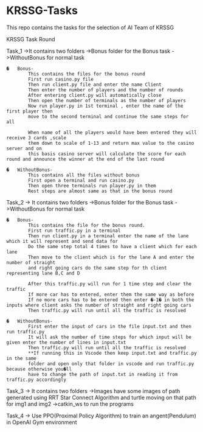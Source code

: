 # KRSSG-Tasks
This repo contains the tasks for the selection of AI Team of KRSSG

KRSSG Task Round

Task_1 ->It contains two folders
           ->Bonus folder for the Bonus task
		   ->WithoutBonus for normal task

	�	Bonus-
			This contains the files for the bonus round
			First run casino.py file
			Then run client.py file and enter the name Client
			Then enter the number of players and the number of rounds
			After entering client.py will automatically close
			Then open the number of terminals as the number of players
			Now run player.py in 1st terminal , enter the name of the first player then 
			move to the second terminal and continue the same steps for all
			
			When name of all the players would have been entered they will receive 3 cards ,scale
			them down to scale of 1-13 and return max value to the casino server and on 
			this basis casino server will calculate the score for each  round and announce the winner at the end of the last round

	�	WithoutBonus-
			This contains all the files without bonus
			First open a terminal and run casino.py
			Then open three terminals run player.py in them
			Rest steps are almost same as that in the bonus round


Task_2 -> It contains two folders
           ->Bonus folder for the Bonus task
		   ->WithoutBonus for normal task

	�	Bonus-
			This contains the file for the bonus round.
			First run traffic.py in a terminal 
			Then run client.py in a terminal enter the name of the lane which it will represent and send data for
			Do the same step total 4 times to have a client which for each lane 
			Then move to the client which is for the lane A and enter the number of straight
			and right going cars do the same step for th client representing lane B,C and D
			
			After this traffic.py will run for 1 time step and clear the traffic
			If more car has to entered, enter them the same way as before
			If no more cars has to be entered then enter �-1� in both the inputs where client asks the number of straight and right going cars
			Then traffic.py will run until all the traffic is resolved

	�	WithoutBonus-
			First enter the input of cars in the file input.txt and then run traffic.py
			It will ask the number of time steps for which input will be given enter the number of lines in input.txt
			Then traffic.py will run until all the traffic is resolved
			**If running this in Vscode then keep input.txt and traffic.py in the same
			folder and open only that folder in vscode and run traffic.py because otherwise you�ll
			have to change the path of input.txt in reading it from traffic.py accordingly


Task_3 -> It contains two folders
			->Images have some images of path generated using RRT Star Connect Algorithm and turtle moving on that path for img1 and img2
			->catkin_ws to run the programs

Task_4 -> Use PPO(Proximal Policy Algorithm) to train an angent(Pendulum) in OpenAI Gym environment
	



